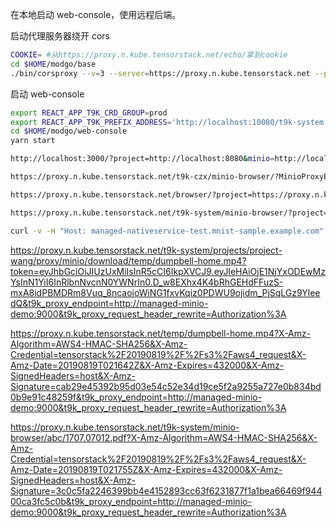 在本地启动 web-console，使用远程后端。

启动代理服务器绕开 cors

```bash
COOKIE= #从https://proxy.n.kube.tensorstack.net/echo/拿到cookie
cd $HOME/modgo/base
./bin/corsproxy --v=3 --server=https://proxy.n.kube.tensorstack.net --port=10080 --cookie="$COOKIE"
```

启动 web-console

```bash
export REACT_APP_T9K_CRD_GROUP=prod
export REACT_APP_T9K_PREFIX_ADDRESS='http://localhost:10080/t9k-system'
cd $HOME/modgo/web-console
yarn start
```

```bash
http://localhost:3000/?project=http://localhost:8080&minio=http://localhost:9000
```

```bash
https://proxy.n.kube.tensorstack.net/t9k-czx/minio-browser/?MinioProxyEndpoint=https://proxy.n.kube.tensorstack.net/t9k-czx/projects/czxs/proxy&MinioServerEndpoint=http://managed-minio-sample:9000
```

```bash
https://proxy.n.kube.tensorstack.net/browser/?project=https://proxy.n.kube.tensorstack.net/browserproxy&minio=http://minio:9000
```


```bash
https://proxy.n.kube.tensorstack.net/t9k-system/minio-browser/?project=project-wang&minio=demo
```

```bash
curl -v -H "Host: managed-nativeservice-test.mnist-sample.example.com" http://n04:31380/v1/models/test:predict -d $INPUT_PATH
```

https://proxy.n.kube.tensorstack.net/t9k-system/projects/project-wang/proxy/minio/download/temp/dumpbell-home.mp4?token=eyJhbGciOiJIUzUxMiIsInR5cCI6IkpXVCJ9.eyJleHAiOjE1NjYxODEwMzYsInN1YiI6InRlbnNvcnN0YWNrIn0.D_w8EXhx4K4bRhGEHdFFuzS-mxA8idPBMDRm8Vuq_8ncaoioWiNG1fxvKqiz0PDWU9ojidm_PjSqLGz9YleedQ&t9k_proxy_endpoint=http://managed-minio-demo:9000&t9k_proxy_request_header_rewrite=Authorization%3A

https://proxy.n.kube.tensorstack.net/temp/dumpbell-home.mp4?X-Amz-Algorithm=AWS4-HMAC-SHA256&X-Amz-Credential=tensorstack%2F20190819%2F%2Fs3%2Faws4_request&X-Amz-Date=20190819T021642Z&X-Amz-Expires=432000&X-Amz-SignedHeaders=host&X-Amz-Signature=cab29e45392b95d03e54c52e34d19ce5f2a9255a727e0b834bd0b9e91c48259f&t9k_proxy_endpoint=http://managed-minio-demo:9000&t9k_proxy_request_header_rewrite=Authorization%3A

https://proxy.n.kube.tensorstack.net/t9k-system/minio-browser/abc/1707.07012.pdf?X-Amz-Algorithm=AWS4-HMAC-SHA256&X-Amz-Credential=tensorstack%2F20190819%2F%2Fs3%2Faws4_request&X-Amz-Date=20190819T021755Z&X-Amz-Expires=432000&X-Amz-SignedHeaders=host&X-Amz-Signature=3c0c5fa2246399bb4e4152893cc63f6231877f1a1bea66469f94400ca3fc5c0b&t9k_proxy_endpoint=http://managed-minio-demo:9000&t9k_proxy_request_header_rewrite=Authorization%3A